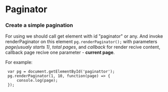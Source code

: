 # Paginator
### Create a simple pagination

For using we should call get element with id "paginator" or any.
And invoke renderPaginator on this element ```pg.renderPaginator();```
with parameters *page(usualy starts 1)*, *total pages*, and *callback* for render recive content, callback page recive one parameter - __current page__.

For example:
```
 var pg = document.getElementById('paginattor');
 pg.renderPaginator(1, 10, function(page) => {
     console.log(page);
 }); 
 ```
